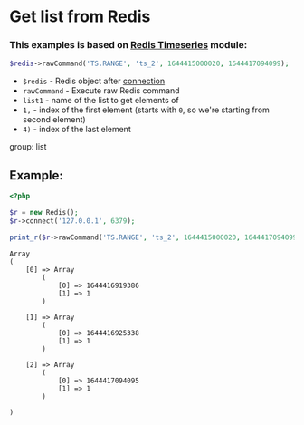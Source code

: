 # Get list from Redis

### This examples is based on [Redis Timeseries](https://onelinerhub.com/redis-timeseries) module:

```php
$redis->rawCommand('TS.RANGE', 'ts_2', 1644415000020, 1644417094099);
```

- `$redis` - Redis object after [connection](/php-redis/how-to-connect-to-redis)
- `rawCommand` - Execute raw Redis command
- `list1` - name of the list to get elements of
- `1,` - index of the first element (starts with `0`, so we're starting from second element)
- `4)` - index of the last element

group: list

## Example: 
```php
<?php

$r = new Redis(); 
$r->connect('127.0.0.1', 6379);

print_r($r->rawCommand('TS.RANGE', 'ts_2', 1644415000020, 1644417094099) );
```
```
Array
(
    [0] => Array
        (
            [0] => 1644416919386
            [1] => 1
        )

    [1] => Array
        (
            [0] => 1644416925338
            [1] => 1
        )

    [2] => Array
        (
            [0] => 1644417094095
            [1] => 1
        )

)

```

